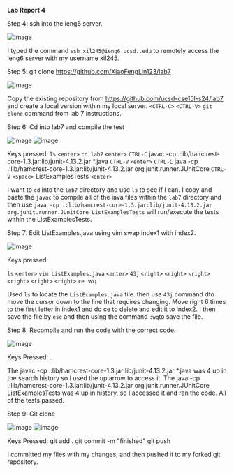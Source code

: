 **Lab Report 4**

Step 4: ssh into the ieng6 server.

![image](https://github.com/XiaoFengLin123/cse15-lab4-report/assets/146484956/fb4abeed-4d90-4461-959c-db23b6b3f8f0)

I typed the command `ssh xil245@ieng6.ucsd..edu` to remotely access the ieng6 server with my username xil245. 

Step 5: git clone https://github.com/XiaoFengLin123/lab7

![image](https://github.com/XiaoFengLin123/cse15-lab4-report/assets/146484956/1dd55a4a-b6d6-47f4-9a67-17f180801b26)

Copy the existing repository from https://github.com/ucsd-cse15l-s24/lab7 and create a local version within my local server. `<CTRL-C>` `<CTRL-V>` `git clone` command from lab 7 instructions. 

Step 6: Cd into lab7 and compile the test 

![image](https://github.com/XiaoFengLin123/cse15-lab4-report/assets/146484956/61a50122-1cd9-4d75-83a7-00943c87774d)
![image](https://github.com/XiaoFengLin123/cse15-lab4-report/assets/146484956/89f72d7e-5a23-4b33-961b-53085a07d379)

Keys pressed: `ls` `<enter>` `cd lab7` `<enter>` `CTRL-C` javac -cp .:lib/hamcrest-core-1.3.jar:lib/junit-4.13.2.jar *.java `CTRL-V` `<enter>` `CTRL-C` java -cp .:lib/hamcrest-core-1.3.jar:lib/junit-4.13.2.jar org.junit.runner.JUnitCore `CTRL-V`
`<space>` ListExamplesTests `<enter>`

I want to `cd` into the `lab7` directory and use `ls` to see if I can. I copy and paste the `javac` to compile all of the java files within the `lab7` directory and then use `java -cp .:lib/hamcrest-core-1.3.jar:lib/junit-4.13.2.jar org.junit.runner.JUnitCore ListExamplesTests` will run/execute the tests within the ListExamplesTests. 

Step 7: Edit ListExamples.java using vim swap index1 with index2.  

![image](https://github.com/XiaoFengLin123/cse15-lab4-report/assets/146484956/59cebe16-fc5e-4950-98db-6f26cf536cc4)

Keys pressed: 

`ls` `<enter>` `vim ListExamples.java` `<enter>` `43j` `<right>` `<right>` `<right>` `<right>` `<right>` `<right>`
`ce` <esc> :wq <enter>

Used `ls` to locate the `ListExamples.java` file. then use `43j` command dto move the cursor down to the line that requires changing. Move right 6 times to the first letter in index1 and do ce to delete and edit it to index2. I then save the file by `esc` and then using the command `:wq`to save the file. 

Step 8: Recompile and run the code with the correct code.

![image](https://github.com/XiaoFengLin123/cse15-lab4-report/assets/146484956/212444fb-3bf2-47f0-8f45-c10b896ebf32)


Keys Pressed: <up><up><up><up> <enter> <up><up><up><up> <enter>. 

The javac -cp .:lib/hamcrest-core-1.3.jar:lib/junit-4.13.2.jar *.java was 4 up in the search history so I used the up arrow to access it. The java -cp .:lib/hamcrest-core-1.3.jar:lib/junit-4.13.2.jar org.junit.runner.JUnitCore ListExamplesTests was 4 up in history, so I accessed it and ran the code. All of the tests passed. 

Step 9: Git clone

![image](https://github.com/XiaoFengLin123/cse15-lab4-report/assets/146484956/e1e55a43-d710-444a-93f5-bedd192cab51)
![image](https://github.com/XiaoFengLin123/cse15-lab4-report/assets/146484956/590d081b-3d78-43c1-a4ed-08fd0b5c4981)

Keys Pressed: git add . <enter> git commit -m "finished" <enter> git push <enter>


I committed my files with my changes, and then pushed it to my forked git repository.

